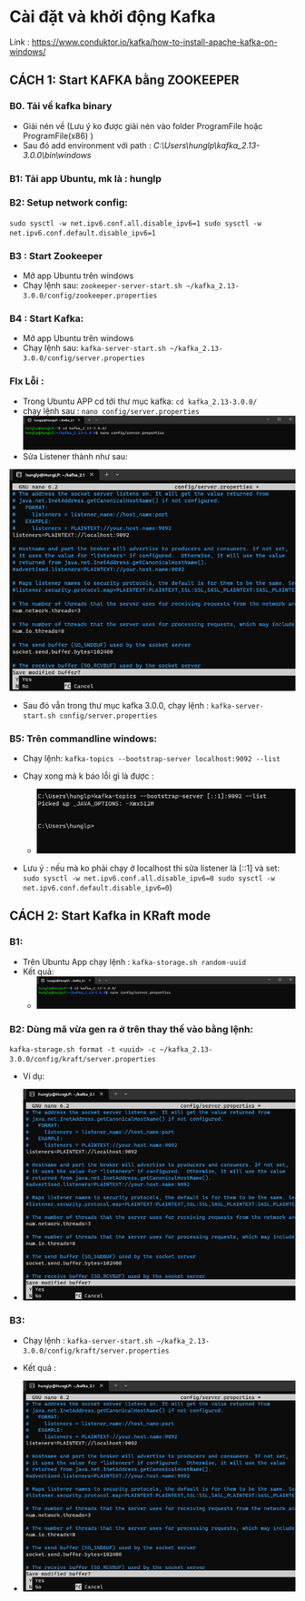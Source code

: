 

#  Cài đặt và khởi động Kafka
Link :
https://www.conduktor.io/kafka/how-to-install-apache-kafka-on-windows/


## CÁCH 1: Start KAFKA bằng ZOOKEEPER

### B0. Tải về kafka binary

- Giải nén về (Lưu ý ko được giải nén vào folder ProgramFile hoặc ProgramFile(x86) )
- Sau đó add environment với path : _C:\Users\hunglp\kafka_2.13-3.0.0\bin\windows_


### B1: Tải app Ubuntu, mk là : hunglp

### B2: Setup network config:
`sudo sysctl -w net.ipv6.conf.all.disable_ipv6=1
sudo sysctl -w net.ipv6.conf.default.disable_ipv6=1`


### B3 : Start Zookeeper
- Mở app Ubuntu trên windows
- Chạy lệnh sau:
`zookeeper-server-start.sh ~/kafka_2.13-3.0.0/config/zookeeper.properties`

### B4 : Start Kafka:
- Mở app Ubuntu trên windows
- Chạy lệnh sau:
`kafka-server-start.sh ~/kafka_2.13-3.0.0/config/server.properties`

### FIx Lỗi : 
- Trong Ubuntu APP  cd tới thư mục kafka:  `cd kafka_2.13-3.0.0/`
- chạy lệnh sau : `nano config/server.properties`
    ![img.png](img.png)
- Sửa Listener thành như sau:

![img_2.png](img_2.png)
- Sau đó vẫn trong thư mục kafka 3.0.0, chạy lệnh : `kafka-server-start.sh config/server.properties`


### B5: Trên commandline windows:

- Chạy lệnh:
    `kafka-topics --bootstrap-server localhost:9092 --list`
- Chạy xong mà k báo lỗi gì là được : 
  + ![img_3.png](img_3.png)

- Lưu ý : nếu mà ko phải chạy ở localhost thì sửa listener là [::1] và set:
`sudo sysctl -w net.ipv6.conf.all.disable_ipv6=0
sudo sysctl -w net.ipv6.conf.default.disable_ipv6=0`)




## CÁCH 2: Start Kafka in KRaft mode

### B1:

- Trên Ubuntu App chạy lệnh : `kafka-storage.sh random-uuid`
- Kết quả:
  + ![img.png](img.png)

### B2: Dùng mã vừa gen ra ở trên thay thế vào <uuid> bằng lệnh:

`kafka-storage.sh format -t <uuid> -c ~/kafka_2.13-3.0.0/config/kraft/server.properties`

 - Ví dụ:
  + ![img_1.png](img_1.png)

### B3:

- Chạy lệnh : `kafka-server-start.sh ~/kafka_2.13-3.0.0/config/kraft/server.properties`

 - Kết quả :
 + ![img_2.png](img_2.png)
